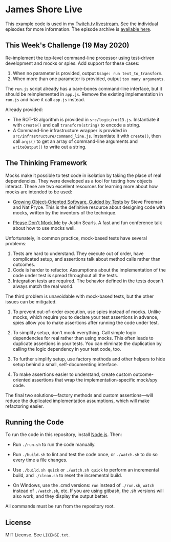James Shore Live
================

This example code is used in my [Twitch.tv livestream](https://www.twitch.tv/jamesshorelive). See the individual episodes for more information. The episode archive is [available here](https://www.jamesshore.com/Blog/Lunch-and-Learn/).


This Week's Challenge (19 May 2020)
-----------------------------------

Re-implement the top-level command-line processor using test-driven development and mocks or spies. Add support for these cases:

1. When no parameter is provided, output `Usage: run text_to_transform`.
2. When more than one parameter is provided, output `too many arguments`.

The `run.js` script already has a bare-bones command-line interface, but it should be reimplemented in `app.js`. Remove the existing implementation in `run.js` and have it call `app.js` instead.

Already provided:

* The ROT-13 algorithm is provided in `src/logic/rot13.js`. Instantiate it with `create()` and call `transform(string)` to encode a string.
* A Command-line infrastructure wrapper is provided in `src/infrastructure/command_line.js`. Instantiate it with `create()`, then call `args()` to get an array of command-line arguments and `writeOutput()` to write out a string.


The Thinking Framework
----------------------

Mocks make it possible to test code in isolation by taking the place of real dependencies. They were developed as a tool for testing how objects interact. These are two excellent resources for learning more about how mocks are intended to be used:

* [Growing Object-Oriented Software, Guided by Tests](http://www.growing-object-oriented-software.com/) by Steve Freeman and Nat Pryce. This is the definitive resource about designing code with mocks, written by the inventors of the technique.

* [Please Don't Mock Me](https://www.youtube.com/watch?v=Af4M8GMoxi4) by Justin Searls. A fast and fun conference talk about how to use mocks well.

Unfortunately, in common practice, mock-based tests have several problems:

1. Tests are hard to understand. They execute out of order, have complicated setup, and assertions talk about method calls rather than outcomes.
2. Code is harder to refactor. Assumptions about the implementation of the code under test is spread throughout all the tests.
3. Integration tests are required. The behavior defined in the tests doesn't always match the real world.

The third problem is unavoidable with mock-based tests, but the other issues can be mitigated.

1. To prevent out-of-order execution, use spies instead of mocks. Unlike mocks, which require you to declare your test assertions in advance, spies allow you to make assertions after running the code under test.

2. To simplify setup, don't mock everything. Call simple logic dependencies for real rather than using mocks. This often leads to duplicate assertions in your tests. You can eliminate the duplication by calling the logic dependency in your test code, too.

3. To further simplify setup, use factory methods and other helpers to hide setup behind a small, self-documenting interface.

4. To make assertions easier to understand, create custom outcome-oriented assertions that wrap the implementation-specific mock/spy code.

The final two solutions—factory methods and custom assertions—will reduce the duplicated implementation assumptions, which will make refactoring easier.


Running the Code
----------------

To run the code in this repository, install [Node.js](http://nodejs.org). Then:

* Run `./run.sh` to run the code manually.

* Run `./build.sh` to lint and test the code once, or `./watch.sh` to do so every time a file changes.

* Use `./build.sh quick` or `./watch.sh quick` to perform an incremental build, and `./clean.sh` to reset the incremental build.

* On Windows, use the .cmd versions: `run` instead of `./run.sh`, `watch` instead of `./watch.sh`, etc. If you are using gitbash, the .sh versions will also work, and they display the output better.

All commands must be run from the repository root.


License
-------

MIT License. See `LICENSE.txt`.